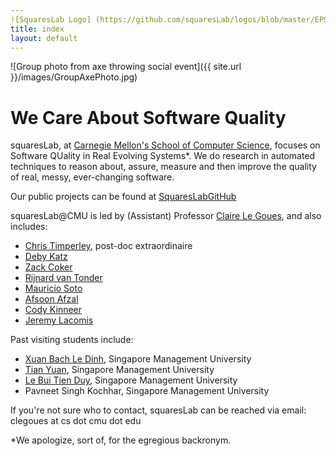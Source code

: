 ```yaml
---
![SquaresLab Logo] (https://github.com/squaresLab/logos/blob/master/EPS/SquaresLogo_3color.eps)
title: index
layout: default
---
```


![Group photo from axe throwing social event]({{ site.url }}/images/GroupAxePhoto.jpg)

# We Care About Software Quality

squaresLab, at <a href="https://http://www.cs.cmu.edu/">Carnegie Mellon's
School of Computer Science</a>, focuses on Software QUality in Real Evolving
Systems*. We do research in automated techniques to reason about, assure,
measure and then improve the quality of real, messy, ever-changing
software.

Our public projects can be found at [SquaresLabGitHub](https://github.com/squaresLab) 

squaresLab@CMU is led by (Assistant) Professor [Claire Le Goues](http://www.clairelegoues.com), and also includes:

*   [Chris Timperley](http://www.christimperley.co.uk), post-doc extraordinaire
*   [Deby Katz](http://www.cs.cmu.edu/~dskatz/)
*   [Zack Coker](http://www.andrew.cmu.edu/user/zfc/)
* [Rijnard van Tonder](http://www.cs.cmu.edu/~rvantond/)
* [Mauricio Soto](http://www.cs.cmu.edu/~msotogon/) 
*   [Afsoon Afzal](http://www.cs.cmu.edu/~afsoona) 
*   [Cody Kinneer](http://kinneerc.github.io)
*   [Jeremy Lacomis](http://www.cs.cmu.edu/~jlacomis/)

Past visiting students include:
* [Xuan Bach Le Dinh](https://sites.google.com/site/xuanbach0789/home), Singapore Management University
* [Tian Yuan](http://www.mysmu.edu/phdis2012/yuan.tian.2012/), Singapore Management University
* [Le Bui Tien Duy](https://sites.google.com/site/lebuitienduy), Singapore Management University
* Pavneet Singh Kochhar, Singapore Management University

If you're not sure who to contact, squaresLab can be reached via email: clegoues at cs dot cmu dot edu


*We apologize, sort of, for the egregious backronym.

